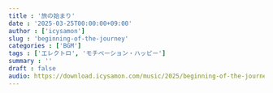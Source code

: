 ```yaml
---
title : '旅の始まり'
date : '2025-03-25T00:00:00+09:00'
author : ['icysamon']
slug : 'beginning-of-the-journey'
categories : ['BGM']
tags : ['エレクトロ', 'モチベーション・ハッピー']
summary : ''
draft : false
audio: https://download.icysamon.com/music/2025/beginning-of-the-journey/beginning-of-the-journey.mp3
---
```


